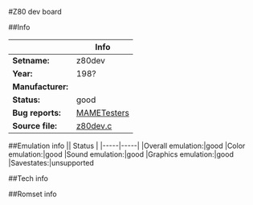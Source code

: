 #Z80 dev board

##Info

||Info|
|-----|-----|
|**Setname:**|z80dev
|**Year:**|198?
|**Manufacturer:**|<unknown>
|**Status:**|good
|**Bug reports:**|[MAMETesters](http://mametesters.org/view_all_set.php?type=1&temporary=y&search=z80dev.c)
|**Source file:**|[z80dev.c](https://github.com/mamedev/mame/blob/master/src/mess/drivers/z80dev.c)

##Emulation info
|| Status |
|-----|-----|
|Overall emulation:|good
|Color emulation:|good
|Sound emulation:|good
|Graphics emulation:|good
|Savestates:|unsupported

##Tech info

##Romset info

<!--- START OF EDITED COMMENT DO NOT TOUCH TEXT ABOVE-->
